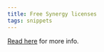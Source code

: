 ```yaml
---
title: Free Synergy licenses
tags: snippets
---
```


[Read here](http://www.wincent.com/a/news/archives/2005/12/special_offer_b.php) for more info.
